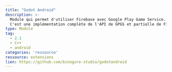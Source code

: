 ```yaml
---
title: "Godot Android"
description: >-
  Module qui permet d'utiliser Firebase avec Google Play Game Service.
  C'est une implémentation complète de l'API de GPGS et partielle de Firebase.
type: Module
tag:
  - 2.1
  - C++
  - android
categories: 'ressource'
ressource: extensions
lien: https://github.com/binogure-studio/godotandroid
---
```

